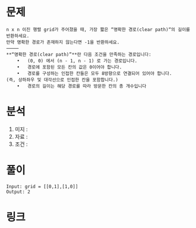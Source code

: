 # 문제 
~~~text
n x n 이진 행렬 grid가 주어졌을 때, 가장 짧은 “명확한 경로(clear path)“의 길이를 반환하세요.
만약 명확한 경로가 존재하지 않는다면 -1을 반환하세요.
⸻
**“명확한 경로(clear path)”**란 다음 조건을 만족하는 경로입니다:
	•	(0, 0) 에서 (n - 1, n - 1) 로 가는 경로입니다.
	•	경로에 포함된 모든 칸의 값은 0이어야 합니다.
	•	경로를 구성하는 인접한 칸들은 모두 8방향으로 연결되어 있어야 합니다.
(즉, 상하좌우 및 대각선으로 인접한 칸을 포함합니다.)
	•	경로의 길이는 해당 경로를 따라 방문한 칸의 총 개수입니다
~~~

# 분석 
1. 미지 : 
2. 자료 :
3. 조건 : 


# 풀이 
~~~
Input: grid = [[0,1],[1,0]]
Output: 2
~~~


# 링크 